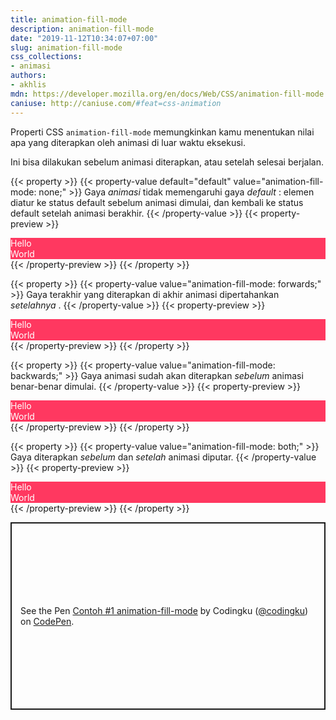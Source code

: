 ```yaml
---
title: animation-fill-mode
description: animation-fill-mode
date: "2019-11-12T10:34:07+07:00"
slug: animation-fill-mode
css_collections:
- animasi
authors:
- akhlis
mdn: https://developer.mozilla.org/en/docs/Web/CSS/animation-fill-mode
caniuse: http://caniuse.com/#feat=css-animation
---
```


Properti CSS `animation-fill-mode` memungkinkan kamu menentukan nilai apa yang diterapkan oleh animasi di luar waktu
eksekusi.

Ini bisa dilakukan sebelum animasi diterapkan, atau setelah selesai berjalan.

<div class="property__animation">
	<a class="button property-animation-toggle" data-property-name="animation-fill-mode"></a>
</div>

{{< property >}}
{{< property-value default="default" value="animation-fill-mode: none;" >}}
Gaya <em> animasi </em> tidak memengaruhi gaya <em> default </em>: elemen diatur ke status default sebelum animasi
dimulai, dan kembali ke status default setelah animasi berakhir.
{{< /property-value >}}
{{< property-preview >}}
<div class="property__example animation-fill-mode text-white flex items-center justify-center text-center leading-tight rounded-sm bg-indigo-900 w-75px h-75px square--pink"
	id="animation-fill-mode-none">
	Hello<br>World</div>
{{< /property-preview >}}
{{< /property >}}

{{< property >}}
{{< property-value value="animation-fill-mode: forwards;" >}}
Gaya terakhir yang diterapkan di akhir animasi dipertahankan <em> setelahnya </em>.
{{< /property-value >}}
{{< property-preview >}}
<div class="property__example animation-fill-mode text-white flex items-center justify-center text-center leading-tight rounded-sm bg-indigo-900 w-75px h-75px square--pink"
	id="animation-fill-mode-forwards">
	Hello<br>World</div>
{{< /property-preview >}}
{{< /property >}}

{{< property >}}
{{< property-value value="animation-fill-mode: backwards;" >}}
Gaya animasi sudah akan diterapkan <em> sebelum </em> animasi benar-benar dimulai.
{{< /property-value >}}
{{< property-preview >}}
<div class="property__example animation-fill-mode text-white flex items-center justify-center text-center leading-tight rounded-sm bg-indigo-900 w-75px h-75px square--pink"
	id="animation-fill-mode-backwards">
	Hello<br>World</div>
{{< /property-preview >}}
{{< /property >}}

{{< property >}}
{{< property-value value="animation-fill-mode: both;" >}}
Gaya diterapkan <em> sebelum </em> dan <em> setelah </em> animasi diputar.
{{< /property-value >}}
{{< property-preview >}}
<div class="property__example animation-fill-mode text-white flex items-center justify-center text-center leading-tight rounded-sm bg-indigo-900 w-75px h-75px square--pink"
	id="animation-fill-mode-both">
	Hello<br>World</div>
{{< /property-preview >}}
{{< /property >}}

<style type="text/css">
	.square--pink {
		background: #ff3860;
		color: #fff;
	}

	.animation-fill-mode {
		animation-delay: 1s;
		animation-duration: 2s;
		animation-iteration-count: 1;
		animation-name: kf-animation-fill-mode;
		animation-play-state: paused;
	}

	.animation-fill-mode.is-animated {
		animation-play-state: running;
	}

	#animation-fill-mode-none {
		animation-fill-mode: none;
	}

	#animation-fill-mode-forwards {
		animation-fill-mode: forwards;
	}

	#animation-fill-mode-backwards {
		animation-fill-mode: backwards;
	}

	#animation-fill-mode-both {
		animation-fill-mode: both;
	}
</style>

<p class="codepen" data-height="300" data-theme-id="37132" data-default-tab="result" data-user="codingku"
	data-slug-hash="dyPYdjP"
	style="height: 300px; box-sizing: border-box; display: flex; align-items: center; justify-content: center; border: 2px solid; margin: 1em 0; padding: 1em;"
	data-pen-title="Contoh #1 animation-fill-mode">
	<span>See the Pen <a href="https://codepen.io/codingku/pen/dyPYdjP">
			Contoh #1 animation-fill-mode</a> by Codingku (<a href="https://codepen.io/codingku">@codingku</a>)
		on <a href="https://codepen.io">CodePen</a>.</span>
</p>
<script async src="https://static.codepen.io/assets/embed/ei.js"></script>